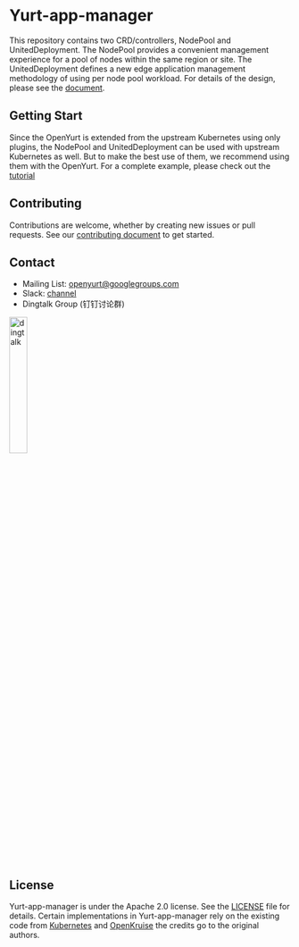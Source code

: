 # Yurt-app-manager

This repository contains two CRD/controllers, NodePool and UnitedDeployment.
The NodePool provides a convenient management experience for a pool of nodes 
within the same region or site. The UnitedDeployment defines a new edge 
application management methodology of using per node pool workload. For details 
of the design, please see the [document](https://github.com/openyurtio/openyurt/blob/master/docs/enhancements/20201211-nodepool_uniteddeployment.md).

## Getting Start

Since the OpenYurt is extended from the upstream Kubernetes using only plugins,
the NodePool and UnitedDeployment can be used with upstream Kubernetes as well. 
But to make the best use of them, we recommend using them with the OpenYurt. 
For a complete example, please check out the [tutorial](docs/yurt-app-manager-tutorial.md)

## Contributing 

Contributions are welcome, whether by creating new issues or pull requests. See 
our [contributing document](https://github.com/openyurtio/openyurt/blob/master/CONTRIBUTING.md) to get started.

## Contact

- Mailing List: openyurt@googlegroups.com
- Slack: [channel](https://join.slack.com/t/openyurt/shared_invite/zt-iw2lvjzm-MxLcBHWm01y1t2fiTD15Gw)
- Dingtalk Group (钉钉讨论群)

<div align="left">
    <img src="https://github.com/openyurtio/openyurt/blob/master/docs/img/ding.jpeg" width=25% title="dingtalk">
</div>

## License
Yurt-app-manager is under the Apache 2.0 license. See the [LICENSE](LICENSE) file 
for details. Certain implementations in Yurt-app-manager rely on the existing code 
from [Kubernetes](https://github.com/kubernetes/kubernetes) and 
[OpenKruise](https://github.com/openkruise/kruise) the credits go to the 
original authors.
